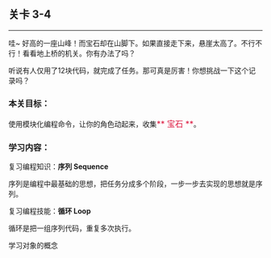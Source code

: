 ## 关卡 3-4

------
哇~ 好高的一座山峰！而宝石却在山脚下。如果直接走下来，悬崖太高了。不行不行！看看地上桥的机关。你有办法了吗？

听说有人仅用了12块代码，就完成了任务。那可真是厉害！你想挑战一下这个记录吗？

### 本关目标：
使用模块化编程命令，让你的角色动起来，收集<font color=#DC143C size=3>** 宝石 **</font>。

### 学习内容：
复习编程知识：**序列 Sequence**

序列是编程中最基础的思想，把任务分成多个阶段，一步一步去实现的思想就是序列。

复习编程技能：**循环 Loop**

循环是把一组序列代码，重复多次执行。

学习对象的概念
